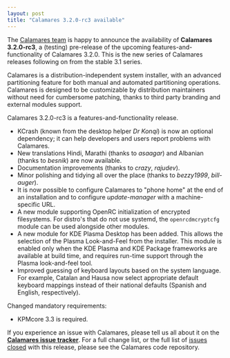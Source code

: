 ```yaml
---
layout: post
title: "Calamares 3.2.0-rc3 available"
---
```

The [Calamares team](https://calamares.io/team/) is happy to announce the
availability of **Calamares 3.2.0-rc3**, a (testing) pre-release
of the upcoming features-and-functionality of Calamares 3.2.0.
This is the new series of Calamares releases following on
from the stable 3.1 series.

Calamares is a distribution-independent system installer, with an advanced
partitioning feature for both manual and automated partitioning operations.
Calamares is designed to be customizable by distribution maintainers without
need for cumbersome patching, thanks to third party branding and external
modules support.

<!--more-->

Calamares 3.2.0-rc3 is a features-and-functionality release.

* KCrash (known from the desktop helper *Dr Konqi*) is now an optional
  dependency; it can help developers and users report problems with
  Calamares.
* New translations Hindi, Marathi (thanks to *asaagar*) and Albanian
  (thanks to *besnik*) are now available.
* Documentation improvements
  (thanks to *crazy*, *rajudev*).
* Minor polishing and tidying all over the place
  (thanks to *bezzy1999*, *bill-auger*).
* It is now possible to configure Calamares to "phone home" at the
  end of an installation and to configure *update-manager* with
  a machine-specific URL.
* A new module supporting OpenRC initialization of encrypted filesystems.
  For distro's that do not use systemd, the `openrcdmcryptcfg` module
  can be used alongside other modules.
* A new module for KDE Plasma Desktop has been added. This allows
  the selection of the Plasma Look-and-Feel from the installer.
  This module is enabled only when the KDE Plasma and KDE Package
  frameworks are available at build time, and requires run-time 
  support through the Plasma look-and-feel tool.
* Improved guessing of keyboard layouts based on the system language.
  For example, Catalan and Hausa now select appropriate default
  keyboard mappings instead of their national defaults (Spanish and English,
  respectively).

Changed mandatory requirements:
* KPMcore 3.3 is required.

If you experience an issue with Calamares, please tell us all about it on the [**Calamares issue tracker**](https://github.com/calamares/calamares/issues). For a full change list, or the full list of [issues closed](https://github.com/calamares/calamares/milestone/41?closed=1) with this release, please see the Calamares code repository.
